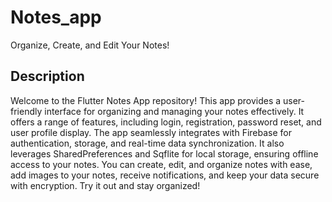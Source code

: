 # Notes_app
Organize, Create, and Edit Your Notes!

## Description

Welcome to the Flutter Notes App repository! This app provides a user-friendly interface for organizing and managing your notes effectively. It offers a range of features, including login, registration, password reset, and user profile display. The app seamlessly integrates with Firebase for authentication, storage, and real-time data synchronization. It also leverages SharedPreferences and Sqflite for local storage, ensuring offline access to your notes. You can create, edit, and organize notes with ease, add images to your notes, receive notifications, and keep your data secure with encryption. Try it out and stay organized!
